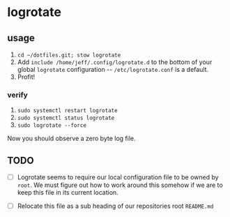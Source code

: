 # logrotate

## usage

1. `cd ~/dotfiles.git; stow logrotate`
1. Add `include /home/jeff/.config/logrotate.d` to the bottom of your global
`logrotate` configuration -- `/etc/logrotate.conf` is a default.
1. Profit!

### verify

1. `sudo systemctl restart logrotate`
1. `sudo systemctl status logrotate`
1. `sudo logrotate --force`

Now you should observe a zero byte log file.

## TODO

- [ ] Logrotate seems to require our local configuration file to be owned by
`root`. We must figure out how to work around this somehow if we are to keep
this file in its current location.

- [ ] Relocate this file as a sub heading of our repositories root `README.md`


